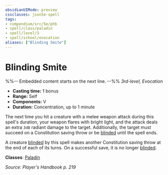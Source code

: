 ```yaml
---
obsidianUIMode: preview
cssclasses: json5e-spell
tags:
- compendium/src/5e/phb
- spell/class/paladin
- spell/level/3
- spell/school/evocation
aliases: ["Blinding Smite"]
---
```

# Blinding Smite
%%-- Embedded content starts on the next line. --%%
*3rd-level, Evocation*  

- **Casting time:** 1 bonus
- **Range:** Self
- **Components:** V
- **Duration:** Concentration, up to 1 minute

The next time you hit a creature with a melee weapon attack during this spell's duration, your weapon flares with bright light, and the attack deals an extra `3d8` radiant damage to the target. Additionally, the target must succeed on a Constitution saving throw or be [blinded](/Systems/5e/rules/conditions.md#blinded) until the spell ends.

A creature [blinded](/Systems/5e/rules/conditions.md#blinded) by this spell makes another Constitution saving throw at the end of each of its turns. On a successful save, it is no longer [blinded](/Systems/5e/rules/conditions.md#blinded).

**Classes**: [Paladin](/Systems/5e/classes/paladin.md)

*Source: Player's Handbook p. 219*